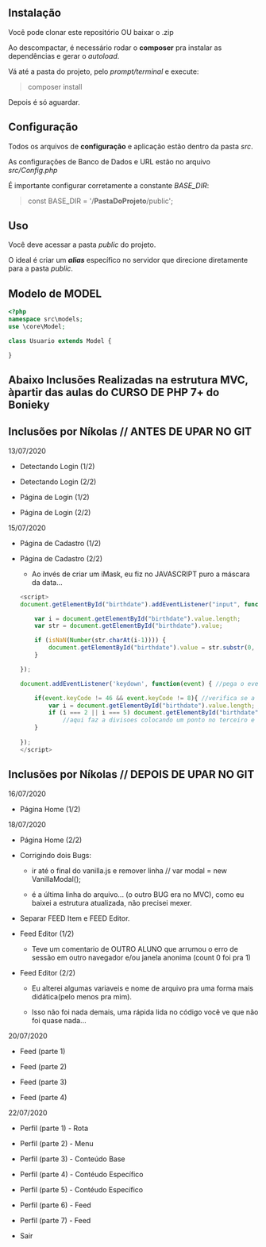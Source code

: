 ## Instalação
Você pode clonar este repositório OU baixar o .zip

Ao descompactar, é necessário rodar o **composer** pra instalar as dependências e gerar o *autoload*.

Vá até a pasta do projeto, pelo *prompt/terminal* e execute:
> composer install

Depois é só aguardar.

## Configuração
Todos os arquivos de **configuração** e aplicação estão dentro da pasta *src*.

As configurações de Banco de Dados e URL estão no arquivo *src/Config.php*

É importante configurar corretamente a constante *BASE_DIR*:
> const BASE_DIR = '/**PastaDoProjeto**/public';

## Uso
Você deve acessar a pasta *public* do projeto.

O ideal é criar um ***alias*** específico no servidor que direcione diretamente para a pasta *public*.

## Modelo de MODEL
```php
<?php
namespace src\models;
use \core\Model;

class Usuario extends Model {

}
```
## Abaixo Inclusões Realizadas na estrutura MVC, àpartir das aulas do CURSO DE PHP 7+ do Bonieky

## Inclusões por Níkolas // ANTES DE UPAR NO GIT

13/07/2020
- Detectando Login (1/2)

- Detectando Login (2/2)

- Página de Login (1/2)

- Página de Login (2/2)

15/07/2020
- Página de Cadastro (1/2)

- Página de Cadastro (2/2)
    - Ao invés de criar um iMask, eu fiz no JAVASCRIPT puro a máscara da data...
    ```javascript
    <script>
    document.getElementById("birthdate").addEventListener("input", function() {
    
        var i = document.getElementById("birthdate").value.length;
        var str = document.getElementById("birthdate").value;
    
        if (isNaN(Number(str.charAt(i-1)))) {
            document.getElementById("birthdate").value = str.substr(0, i-1)
        }
    
    });
    
    document.addEventListener('keydown', function(event) { //pega o evento de precionar uma tecla 
    
        if(event.keyCode != 46 && event.keyCode != 8){ //verifica se a tecla precionada nao e um backspace e delete
            var i = document.getElementById("birthdate").value.length; //aqui pega o tamanho do input
            if (i === 2 || i === 5) document.getElementById("birthdate").value = document.getElementById("birthdate").value + "/";
                //aqui faz a divisoes colocando um ponto no terceiro e sexto indice 
        }
        
    });
    </script>
    ```
    
## Inclusões por Níkolas // DEPOIS DE UPAR NO GIT

16/07/2020
- Página Home (1/2)

18/07/2020
- Página Home (2/2)

- Corrigindo dois Bugs: 
    - ir até o final do vanilla.js e remover linha // var modal = new VanillaModal();

    - é a última linha do arquivo... (o outro BUG era no MVC), como eu baixei a estrutura atualizada, não precisei mexer.

- Separar FEED Item e FEED Editor.

- Feed Editor (1/2)
    - Teve um comentario de OUTRO ALUNO que arrumou o erro de sessão em outro navegador e/ou janela anonima (count 0 foi pra 1)

- Feed Editor (2/2)
    - Eu alterei algumas variaveis e nome de arquivo pra uma forma mais didática(pelo menos pra mim).
    
    - Isso não foi nada demais, uma rápida lida no código você ve que não foi quase nada...

20/07/2020
- Feed (parte 1)

- Feed (parte 2)

- Feed (parte 3)

- Feed (parte 4)

22/07/2020
- Perfil (parte 1) - Rota

- Perfil (parte 2) - Menu

- Perfil (parte 3) - Conteúdo Base

- Perfil (parte 4) - Contéudo Específico

- Perfil (parte 5) - Contéudo Específico

- Perfil (parte 6) - Feed

- Perfil (parte 7) - Feed

- Sair

